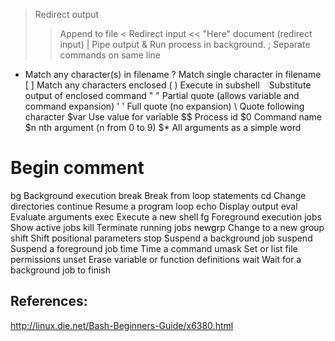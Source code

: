 >	Redirect output
>>	Append to file
<	Redirect input
<<	"Here" document (redirect input)
|	Pipe output
&	Run process in background.
;	Separate commands on same line
*	Match any character(s) in filename
?	Match single character in filename
[ ]	Match any characters enclosed
( )	Execute in subshell
` `	Substitute output of enclosed command
" "	Partial quote (allows variable and command expansion)
' '	Full quote (no expansion)
\	Quote following character
$var	Use value for variable
$$	Process id
$0	Command name
$n	nth argument (n from 0 to 9)
$*	All arguments as a simple word
#	Begin comment
bg	Background execution
break	Break from loop statements
cd	Change directories
continue	Resume a program loop
echo	Display output
eval	Evaluate arguments
exec	Execute a new shell
fg	Foreground execution
jobs	Show active jobs
kill	Terminate running jobs
newgrp	Change to a new group
shift	Shift positional parameters
stop	Suspend a background job
suspend	Suspend a foreground job
time	Time a command
umask	Set or list file permissions
unset	Erase variable or function definitions
wait	Wait for a background job to finish


## References:

http://linux.die.net/Bash-Beginners-Guide/x6380.html
